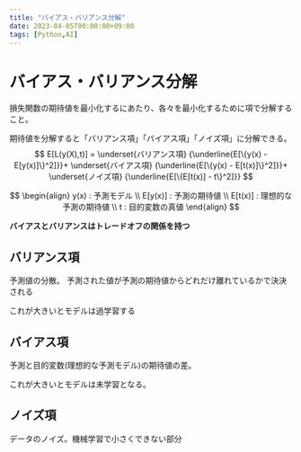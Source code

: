 ```yaml
---
title: "バイアス・バリアンス分解"
date: 2023-04-05T00:00:00+09:00
tags: [Python,AI]
---
```

# バイアス・バリアンス分解

損失関数の期待値を最小化するにあたり、各々を最小化するために項で分解すること。

期待値を分解すると「バリアンス項」「バイアス項」「ノイズ項」に分解できる。
$$
E[L(y(X),t)] =
\underset{バリアンス項}
{\underline{E[\{y(x) - E[y(x)]\}^2]}}+ 
\underset{バイアス項}
{\underline{E[\{y(x) - E[t(x)]\}^2]}}+
\underset{ノイズ項}
{\underline{E[\{E[t(x)] - t\}^2]}}
$$

$$
\begin{align}
y(x) : 予測モデル \\
E[y(x)] : 予測の期待値 \\
E[t(x)] : 理想的な予測の期待値 \\
t : 目的変数の真値
\end{align}
$$

**バイアスとバリアンスはトレードオフの関係を持つ**

## バリアンス項

予測値の分散。
予測された値が予測の期待値からどれだけ離れているかで決決される

これが大きいとモデルは過学習する

## バイアス項

予測と目的変数(理想的な予測モデル)の期待値の差。

これが大きいとモデルは未学習となる。

## ノイズ項

データのノイズ。機械学習で小さくできない部分


